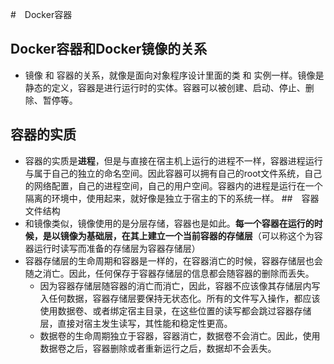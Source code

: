 #　Docker容器
## Docker容器和Docker镜像的关系
+ 镜像  和 容器的关系，就像是面向对象程序设计里面的类 和 实例一样。镜像是静态的定义，容器是进行运行时的实体。容器可以被创建、启动、停止、删除、暂停等。
## 容器的实质
+ 容器的实质是**进程**，但是与直接在宿主机上运行的进程不一样，容器进程运行与属于自己的独立的命名空间。因此容器可以拥有自己的root文件系统，自己的网络配置，自己的进程空间，自己的用户空间。容器内的进程是运行在一个隔离的环境中，使用起来，就好像是独立于宿主的下的系统一样。
##　容器文件结构
+ 和镜像类似，镜像使用的是分层存储，容器也是如此。**每一个容器在运行的时候，是以镜像为基础层，在其上建立一个当前容器的存储层**（可以称这个为容器运行时读写而准备的存储层为容器存储层）
+ 容器存储层的生命周期和容器是一样的，在容器消亡的时候，容器存储层也会随之消亡。因此，任何保存于容器存储层的信息都会随容器的删除而丢失。
  - 因为容器存储层随容器的消亡而消亡，因此，容器不应该像其存储层内写入任何数据，容器存储层要保持无状态化。所有的文件写入操作，都应该使用数据卷、或者绑定宿主目录，在这些位置的读写都会跳过容器存储层，直接对宿主发生读写，其性能和稳定性更高。
  - 数据卷的生命周期独立于容器，容器消亡，数据卷不会消亡。因此，使用数据卷之后，容器删除或者重新运行之后，数据却不会丢失。

